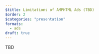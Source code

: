 ```yaml
---
$title: Limitations of AMPHTML Ads (TBD)
$order: 2
$categories: "presentation"
formats:
  - ads
draft: true
---
```


TBD
